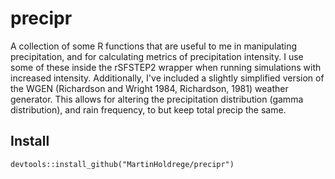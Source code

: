 # precipr

A collection of some R functions that are useful to me 
    in manipulating precipitation, and for calculating metrics of precipitation
    intensity. I use some of these inside the rSFSTEP2 wrapper when running 
    simulations with increased intensity. Additionally, I've included a 
    slightly simplified version of the WGEN (Richardson and Wright 1984,
    Richardson, 1981) weather generator. This allows for altering the precipitation
    distribution (gamma distribution), and rain frequency, to but keep total 
    precip the same.

## Install

`devtools::install_github("MartinHoldrege/precipr")`
